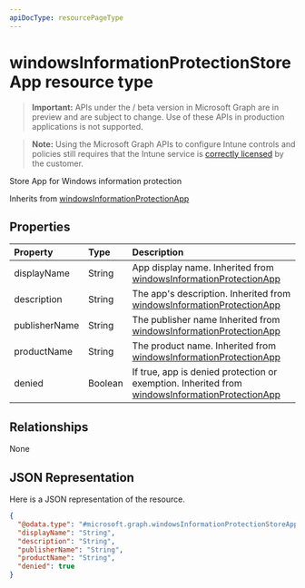 ```yaml
---
apiDocType: resourcePageType
---
```

# windowsInformationProtectionStoreApp resource type

> **Important:** APIs under the / beta version in Microsoft Graph are in preview and are subject to change. Use of these APIs in production applications is not supported.

> **Note:** Using the Microsoft Graph APIs to configure Intune controls and policies still requires that the Intune service is [correctly licensed](https://go.microsoft.com/fwlink/?linkid=839381) by the customer.

Store App for Windows information protection

Inherits from [windowsInformationProtectionApp](../resources/intune_mam_windowsinformationprotectionapp.md)

## Properties
|Property|Type|Description|
|:---|:---|:---|
|displayName|String|App display name. Inherited from [windowsInformationProtectionApp](../resources/intune_mam_windowsinformationprotectionapp.md)|
|description|String|The app's description. Inherited from [windowsInformationProtectionApp](../resources/intune_mam_windowsinformationprotectionapp.md)|
|publisherName|String|The publisher name Inherited from [windowsInformationProtectionApp](../resources/intune_mam_windowsinformationprotectionapp.md)|
|productName|String|The product name. Inherited from [windowsInformationProtectionApp](../resources/intune_mam_windowsinformationprotectionapp.md)|
|denied|Boolean|If true, app is denied protection or exemption. Inherited from [windowsInformationProtectionApp](../resources/intune_mam_windowsinformationprotectionapp.md)|

## Relationships
None
## JSON Representation
Here is a JSON representation of the resource.
<!-- {
  "blockType": "resource",
  "@odata.type": "microsoft.graph.windowsInformationProtectionStoreApp"
}
-->
``` json
{
  "@odata.type": "#microsoft.graph.windowsInformationProtectionStoreApp",
  "displayName": "String",
  "description": "String",
  "publisherName": "String",
  "productName": "String",
  "denied": true
}
```





